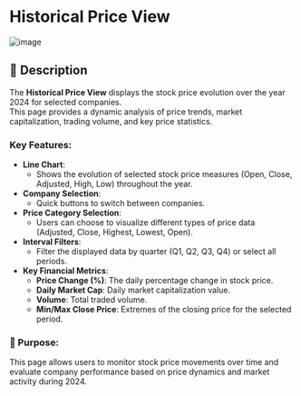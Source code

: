 # Historical Price View
![image](https://github.com/user-attachments/assets/94aaa722-9ff9-400c-85b9-cde982697260)

## 🧩 Description

The **Historical Price View** displays the stock price evolution over the year 2024 for selected companies.  
This page provides a dynamic analysis of price trends, market capitalization, trading volume, and key price statistics.

### Key Features:
- **Line Chart**:
  - Shows the evolution of selected stock price measures (Open, Close, Adjusted, High, Low) throughout the year.
- **Company Selection**:
  - Quick buttons to switch between companies.
- **Price Category Selection**:
  - Users can choose to visualize different types of price data (Adjusted, Close, Highest, Lowest, Open).
- **Interval Filters**:
  - Filter the displayed data by quarter (Q1, Q2, Q3, Q4) or select all periods.
- **Key Financial Metrics**:
  - **Price Change (%)**: The daily percentage change in stock price.
  - **Daily Market Cap**: Daily market capitalization value.
  - **Volume**: Total traded volume.
  - **Min/Max Close Price**: Extremes of the closing price for the selected period.

### 🎯 Purpose:
This page allows users to monitor stock price movements over time and evaluate company performance based on price dynamics and market activity during 2024.
